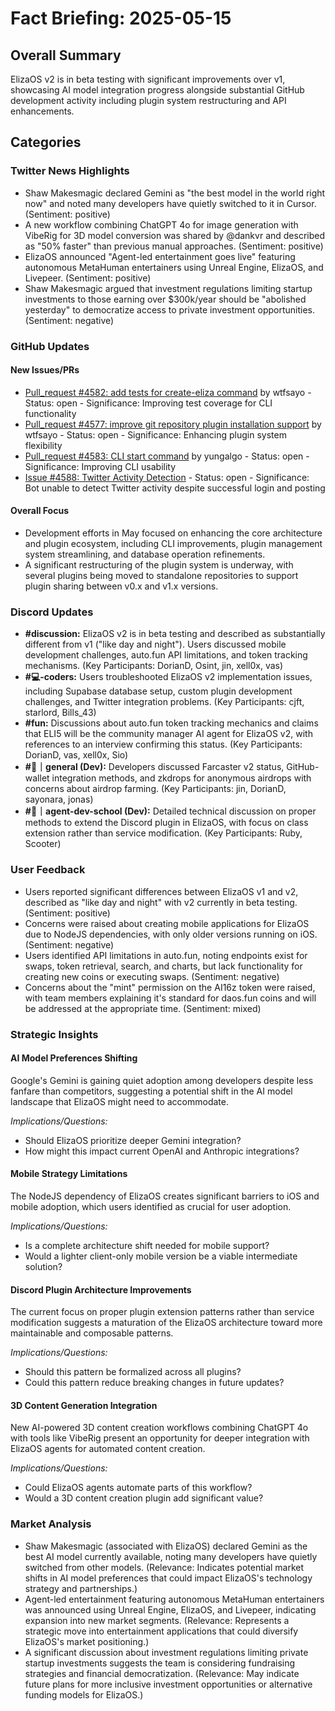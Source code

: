 # Fact Briefing: 2025-05-15

## Overall Summary
ElizaOS v2 is in beta testing with significant improvements over v1, showcasing AI model integration progress alongside substantial GitHub development activity including plugin system restructuring and API enhancements.

## Categories

### Twitter News Highlights
- Shaw Makesmagic declared Gemini as "the best model in the world right now" and noted many developers have quietly switched to it in Cursor. (Sentiment: positive)
- A new workflow combining ChatGPT 4o for image generation with VibeRig for 3D model conversion was shared by @dankvr and described as "50% faster" than previous manual approaches. (Sentiment: positive)
- ElizaOS announced "Agent-led entertainment goes live" featuring autonomous MetaHuman entertainers using Unreal Engine, ElizaOS, and Livepeer. (Sentiment: positive)
- Shaw Makesmagic argued that investment regulations limiting startup investments to those earning over $300k/year should be "abolished yesterday" to democratize access to private investment opportunities. (Sentiment: negative)

### GitHub Updates

#### New Issues/PRs
- [Pull_request #4582: add tests for create-eliza command](https://github.com/elizaOS/eliza/pull/4582) by wtfsayo - Status: open - Significance: Improving test coverage for CLI functionality
- [Pull_request #4577: improve git repository plugin installation support](https://github.com/elizaOS/eliza/pull/4577) by wtfsayo - Status: open - Significance: Enhancing plugin system flexibility
- [Pull_request #4583: CLI start command](https://github.com/elizaOS/eliza/pull/4583) by yungalgo - Status: open - Significance: Improving CLI usability
- [Issue #4588: Twitter Activity Detection](#) - Status: open - Significance: Bot unable to detect Twitter activity despite successful login and posting

#### Overall Focus
- Development efforts in May focused on enhancing the core architecture and plugin ecosystem, including CLI improvements, plugin management system streamlining, and database operation refinements.
- A significant restructuring of the plugin system is underway, with several plugins being moved to standalone repositories to support plugin sharing between v0.x and v1.x versions.

### Discord Updates
- **#discussion:** ElizaOS v2 is in beta testing and described as substantially different from v1 ("like day and night"). Users discussed mobile development challenges, auto.fun API limitations, and token tracking mechanisms. (Key Participants: DorianD, Osint, jin, xell0x, vas)
- **#💻-coders:** Users troubleshooted ElizaOS v2 implementation issues, including Supabase database setup, custom plugin development challenges, and Twitter integration problems. (Key Participants: cjft, starlord, Bills_43)
- **#fun:** Discussions about auto.fun token tracking mechanics and claims that ELI5 will be the community manager AI agent for ElizaOS v2, with references to an interview confirming this status. (Key Participants: DorianD, vas, xell0x, Sio)
- **#💬｜general (Dev):** Developers discussed Farcaster v2 status, GitHub-wallet integration methods, and zkdrops for anonymous airdrops with concerns about airdrop farming. (Key Participants: jin, DorianD, sayonara, jonas)
- **#🤖｜agent-dev-school (Dev):** Detailed technical discussion on proper methods to extend the Discord plugin in ElizaOS, with focus on class extension rather than service modification. (Key Participants: Ruby, Scooter)

### User Feedback
- Users reported significant differences between ElizaOS v1 and v2, described as "like day and night" with v2 currently in beta testing. (Sentiment: positive)
- Concerns were raised about creating mobile applications for ElizaOS due to NodeJS dependencies, with only older versions running on iOS. (Sentiment: negative)
- Users identified API limitations in auto.fun, noting endpoints exist for swaps, token retrieval, search, and charts, but lack functionality for creating new coins or executing swaps. (Sentiment: negative)
- Concerns about the "mint" permission on the AI16z token were raised, with team members explaining it's standard for daos.fun coins and will be addressed at the appropriate time. (Sentiment: mixed)

### Strategic Insights

#### AI Model Preferences Shifting
Google's Gemini is gaining quiet adoption among developers despite less fanfare than competitors, suggesting a potential shift in the AI model landscape that ElizaOS might need to accommodate.

*Implications/Questions:*
  - Should ElizaOS prioritize deeper Gemini integration?
  - How might this impact current OpenAI and Anthropic integrations?

#### Mobile Strategy Limitations
The NodeJS dependency of ElizaOS creates significant barriers to iOS and mobile adoption, which users identified as crucial for user adoption.

*Implications/Questions:*
  - Is a complete architecture shift needed for mobile support?
  - Would a lighter client-only mobile version be a viable intermediate solution?

#### Discord Plugin Architecture Improvements
The current focus on proper plugin extension patterns rather than service modification suggests a maturation of the ElizaOS architecture toward more maintainable and composable patterns.

*Implications/Questions:*
  - Should this pattern be formalized across all plugins?
  - Could this pattern reduce breaking changes in future updates?

#### 3D Content Generation Integration
New AI-powered 3D content creation workflows combining ChatGPT 4o with tools like VibeRig present an opportunity for deeper integration with ElizaOS agents for automated content creation.

*Implications/Questions:*
  - Could ElizaOS agents automate parts of this workflow?
  - Would a 3D content creation plugin add significant value?

### Market Analysis
- Shaw Makesmagic (associated with ElizaOS) declared Gemini as the best AI model currently available, noting many developers have quietly switched from other models. (Relevance: Indicates potential market shifts in AI model preferences that could impact ElizaOS's technology strategy and partnerships.)
- Agent-led entertainment featuring autonomous MetaHuman entertainers was announced using Unreal Engine, ElizaOS, and Livepeer, indicating expansion into new market segments. (Relevance: Represents a strategic move into entertainment applications that could diversify ElizaOS's market positioning.)
- A significant discussion about investment regulations limiting private startup investments suggests the team is considering fundraising strategies and financial democratization. (Relevance: May indicate future plans for more inclusive investment opportunities or alternative funding models for ElizaOS.)